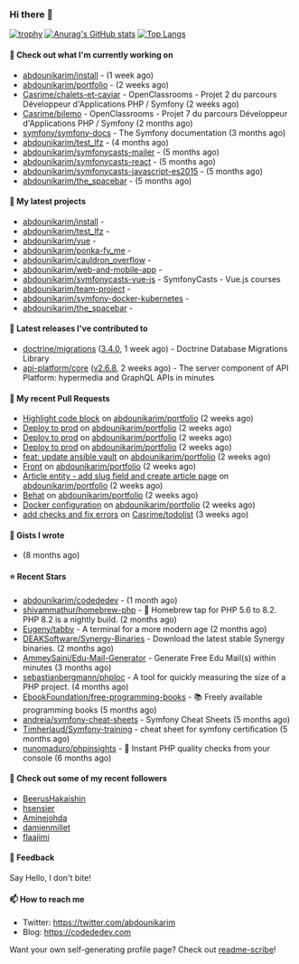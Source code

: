 ### Hi there 👋

[![trophy](https://github-profile-trophy.vercel.app/?username=abdounikarim&theme=onestar&row=1&column=7&no-frame=true&margin-w=13)](https://github.com/ryo-ma/github-profile-trophy)
[![Anurag's GitHub stats](https://github-readme-stats.vercel.app/api?username=abdounikarim&show_icons=true&theme=dark&count_private=true&hide_border=true)](https://github.com/anuraghazra/github-readme-stats)
[![Top Langs](https://github-readme-stats.vercel.app/api/top-langs/?username=abdounikarim&langs_count=8&layout=compact&theme=dark&hide_border=true)](https://github.com/anuraghazra/github-readme-stats)

#### 👷 Check out what I'm currently working on

- [abdounikarim/install](https://github.com/abdounikarim/install) -  (1 week ago)
- [abdounikarim/portfolio](https://github.com/abdounikarim/portfolio) -  (2 weeks ago)
- [Casrime/chalets-et-caviar](https://github.com/Casrime/chalets-et-caviar) - OpenClassrooms - Projet 2 du parcours Développeur d&#39;Applications PHP / Symfony (2 weeks ago)
- [Casrime/bilemo](https://github.com/Casrime/bilemo) - OpenClassrooms - Projet 7 du parcours Développeur d&#39;Applications PHP / Symfony (2 months ago)
- [symfony/symfony-docs](https://github.com/symfony/symfony-docs) - The Symfony documentation (3 months ago)
- [abdounikarim/test_lfz](https://github.com/abdounikarim/test_lfz) -  (4 months ago)
- [abdounikarim/symfonycasts-mailer](https://github.com/abdounikarim/symfonycasts-mailer) -  (5 months ago)
- [abdounikarim/symfonycasts-react](https://github.com/abdounikarim/symfonycasts-react) -  (5 months ago)
- [abdounikarim/symfonycasts-javascript-es2015](https://github.com/abdounikarim/symfonycasts-javascript-es2015) -  (5 months ago)
- [abdounikarim/the_spacebar](https://github.com/abdounikarim/the_spacebar) -  (5 months ago)

#### 🌱 My latest projects

- [abdounikarim/install](https://github.com/abdounikarim/install) - 
- [abdounikarim/test_lfz](https://github.com/abdounikarim/test_lfz) - 
- [abdounikarim/vue](https://github.com/abdounikarim/vue) - 
- [abdounikarim/ponka-fy_me](https://github.com/abdounikarim/ponka-fy_me) - 
- [abdounikarim/cauldron_overflow](https://github.com/abdounikarim/cauldron_overflow) - 
- [abdounikarim/web-and-mobile-app](https://github.com/abdounikarim/web-and-mobile-app) - 
- [abdounikarim/symfonycasts-vue-js](https://github.com/abdounikarim/symfonycasts-vue-js) - SymfonyCasts - Vue.js courses
- [abdounikarim/team-project](https://github.com/abdounikarim/team-project) - 
- [abdounikarim/symfony-docker-kubernetes](https://github.com/abdounikarim/symfony-docker-kubernetes) - 
- [abdounikarim/the_spacebar](https://github.com/abdounikarim/the_spacebar) - 

#### 🔭 Latest releases I've contributed to

- [doctrine/migrations](https://github.com/doctrine/migrations) ([3.4.0](https://github.com/doctrine/migrations/releases/tag/3.4.0), 1 week ago) - Doctrine Database Migrations Library
- [api-platform/core](https://github.com/api-platform/core) ([v2.6.8](https://github.com/api-platform/core/releases/tag/v2.6.8), 2 weeks ago) - The server component of API Platform: hypermedia and GraphQL APIs in minutes

#### 🔨 My recent Pull Requests

- [Highlight code block](https://github.com/abdounikarim/portfolio/pull/99) on [abdounikarim/portfolio](https://github.com/abdounikarim/portfolio) (2 weeks ago)
- [Deploy to prod](https://github.com/abdounikarim/portfolio/pull/97) on [abdounikarim/portfolio](https://github.com/abdounikarim/portfolio) (2 weeks ago)
- [Deploy to prod](https://github.com/abdounikarim/portfolio/pull/96) on [abdounikarim/portfolio](https://github.com/abdounikarim/portfolio) (2 weeks ago)
- [Deploy to prod](https://github.com/abdounikarim/portfolio/pull/95) on [abdounikarim/portfolio](https://github.com/abdounikarim/portfolio) (2 weeks ago)
- [feat: update ansible vault](https://github.com/abdounikarim/portfolio/pull/94) on [abdounikarim/portfolio](https://github.com/abdounikarim/portfolio) (2 weeks ago)
- [Front](https://github.com/abdounikarim/portfolio/pull/93) on [abdounikarim/portfolio](https://github.com/abdounikarim/portfolio) (2 weeks ago)
- [Article entity - add slug field and create article page](https://github.com/abdounikarim/portfolio/pull/91) on [abdounikarim/portfolio](https://github.com/abdounikarim/portfolio) (2 weeks ago)
- [Behat](https://github.com/abdounikarim/portfolio/pull/89) on [abdounikarim/portfolio](https://github.com/abdounikarim/portfolio) (2 weeks ago)
- [Docker configuration](https://github.com/abdounikarim/portfolio/pull/87) on [abdounikarim/portfolio](https://github.com/abdounikarim/portfolio) (2 weeks ago)
- [add checks and fix errors](https://github.com/Casrime/todolist/pull/3) on [Casrime/todolist](https://github.com/Casrime/todolist) (3 weeks ago)

#### 📓 Gists I wrote

- [](https://gist.github.com/b237278802559acb0bcf1e2516ba718e) (8 months ago)

#### ⭐ Recent Stars

- [abdounikarim/codededev](https://github.com/abdounikarim/codededev) -  (1 month ago)
- [shivammathur/homebrew-php](https://github.com/shivammathur/homebrew-php) - :beer: Homebrew tap for PHP 5.6 to 8.2. PHP 8.2 is a nightly build. (2 months ago)
- [Eugeny/tabby](https://github.com/Eugeny/tabby) - A terminal for a more modern age (2 months ago)
- [DEAKSoftware/Synergy-Binaries](https://github.com/DEAKSoftware/Synergy-Binaries) - Download the latest stable Synergy binaries. (2 months ago)
- [AmmeySaini/Edu-Mail-Generator](https://github.com/AmmeySaini/Edu-Mail-Generator) - Generate Free Edu Mail(s) within minutes (3 months ago)
- [sebastianbergmann/phploc](https://github.com/sebastianbergmann/phploc) - A tool for quickly measuring the size of a PHP project. (4 months ago)
- [EbookFoundation/free-programming-books](https://github.com/EbookFoundation/free-programming-books) - :books: Freely available programming books (5 months ago)
- [andreia/symfony-cheat-sheets](https://github.com/andreia/symfony-cheat-sheets) - Symfony Cheat Sheets (5 months ago)
- [Timherlaud/Symfony-training](https://github.com/Timherlaud/Symfony-training) - cheat sheet for symfony certification (5 months ago)
- [nunomaduro/phpinsights](https://github.com/nunomaduro/phpinsights) - 🔰 Instant PHP quality checks from your console (6 months ago)

#### 👯 Check out some of my recent followers

- [BeerusHakaishin](https://github.com/BeerusHakaishin)
- [hsensier](https://github.com/hsensier)
- [Aminejohda](https://github.com/Aminejohda)
- [damienmillet](https://github.com/damienmillet)
- [flaajimi](https://github.com/flaajimi)

#### 💬 Feedback

Say Hello, I don't bite!

#### 📫 How to reach me

- Twitter: https://twitter.com/abdounikarim
- Blog: https://codededev.com

Want your own self-generating profile page? Check out [readme-scribe](https://github.com/muesli/readme-scribe)!
